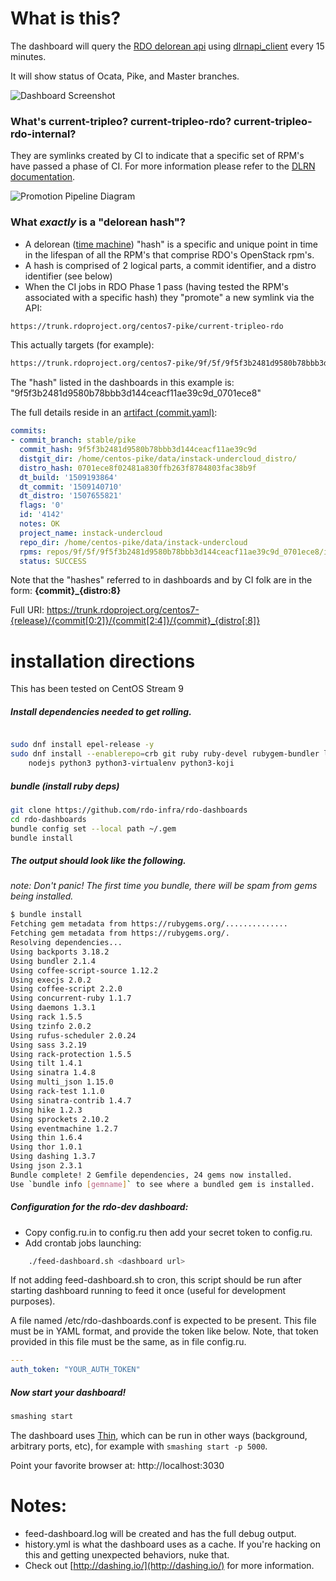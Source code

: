 # What is this?

The dashboard will query the [RDO delorean api](https://github.com/softwarefactory-project/DLRN/blob/master/doc/api_definition.yaml) using [dlrnapi_client](https://github.com/softwarefactory-project/dlrnapi_client) every 15 minutes.

It will show status of Ocata, Pike, and Master branches.

![Dashboard Screenshot](dlrnapi-dashboard-screenshot.png)

### What's current-tripleo?  current-tripleo-rdo? current-tripleo-rdo-internal?

They are symlinks created by CI to indicate that a specific set of RPM's have passed a phase of CI.
For more information please refer to the [DLRN documentation](http://dlrn.readthedocs.io/en/latest/repositories.html).

![Promotion Pipeline Diagram](promotion-pipeline.png)


### What _exactly_ is a "delorean hash"?

- A delorean ([time machine](https://en.wikipedia.org/wiki/DeLorean_time_machine)) "hash" is a specific and unique point in time in the lifespan of all the RPM's that comprise RDO's OpenStack rpm's.
- A hash is comprised of 2 logical parts, a commit identifier, and a distro identifier (see below)
- When the CI jobs in RDO Phase 1 pass (having tested the RPM's associated with a specific hash) they "promote" a new symlink via the API:

```bash
https://trunk.rdoproject.org/centos7-pike/current-tripleo-rdo
```

This actually targets (for example):

```bash
https://trunk.rdoproject.org/centos7-pike/9f/5f/9f5f3b2481d9580b78bbb3d144ceacf11ae39c9d_0701ece8
```

The "hash" listed in the dashboards in this example is: "9f5f3b2481d9580b78bbb3d144ceacf11ae39c9d_0701ece8"

The full details reside in an [artifact (commit.yaml)](https://trunk.rdoproject.org/centos7-pike/9f/5f/9f5f3b2481d9580b78bbb3d144ceacf11ae39c9d_0701ece8/commit.yaml):

```yaml
commits:
- commit_branch: stable/pike
  commit_hash: 9f5f3b2481d9580b78bbb3d144ceacf11ae39c9d
  distgit_dir: /home/centos-pike/data/instack-undercloud_distro/
  distro_hash: 0701ece8f02481a830ffb263f8784803fac38b9f
  dt_build: '1509193864'
  dt_commit: '1509140710'
  dt_distro: '1507655821'
  flags: '0'
  id: '4142'
  notes: OK
  project_name: instack-undercloud
  repo_dir: /home/centos-pike/data/instack-undercloud
  rpms: repos/9f/5f/9f5f3b2481d9580b78bbb3d144ceacf11ae39c9d_0701ece8/instack-undercloud-7.4.3-0.20171028123227.9f5f3b2.el7.centos.noarch.rpm,repos/9f/5f/9f5f3b2481d9580b78bbb3d144ceacf11ae39c9d_0701ece8/instack-undercloud-7.4.3-0.20171028123227.9f5f3b2.el7.centos.src.rpm
  status: SUCCESS
```

Note that the "hashes" referred to in dashboards and by CI folk are in the form: **{commit}_{distro:8}**

Full URI: https://trunk.rdoproject.org/centos7-{release}/{commit[0:2]}/{commit[2:4]}/{commit}_{distro[:8]}

# installation directions

This has been tested on CentOS Stream 9

##### Install dependencies needed to get rolling.

```bash

sudo dnf install epel-release -y
sudo dnf install --enablerepo=crb git ruby ruby-devel rubygem-bundler libxcrypt-devel openssl-devel gcc-c++ make redhat-rpm-config \
    nodejs python3 python3-virtualenv python3-koji
```

##### bundle (install ruby deps)

```bash
git clone https://github.com/rdo-infra/rdo-dashboards
cd rdo-dashboards
bundle config set --local path ~/.gem
bundle install
```

##### The output should look like the following.

_note: Don't panic!  The first time you bundle, there will be spam from gems being installed._

```bash
$ bundle install
Fetching gem metadata from https://rubygems.org/..............
Fetching gem metadata from https://rubygems.org/.
Resolving dependencies...
Using backports 3.18.2
Using bundler 2.1.4
Using coffee-script-source 1.12.2
Using execjs 2.0.2
Using coffee-script 2.2.0
Using concurrent-ruby 1.1.7
Using daemons 1.3.1
Using rack 1.5.5
Using tzinfo 2.0.2
Using rufus-scheduler 2.0.24
Using sass 3.2.19
Using rack-protection 1.5.5
Using tilt 1.4.1
Using sinatra 1.4.8
Using multi_json 1.15.0
Using rack-test 1.1.0
Using sinatra-contrib 1.4.7
Using hike 1.2.3
Using sprockets 2.10.2
Using eventmachine 1.2.7
Using thin 1.6.4
Using thor 1.0.1
Using dashing 1.3.7
Using json 2.3.1
Bundle complete! 2 Gemfile dependencies, 24 gems now installed.
Use `bundle info [gemname]` to see where a bundled gem is installed.

```
##### Configuration for the rdo-dev dashboard:

- Copy config.ru.in to config.ru then add your secret token to config.ru.
- Add crontab jobs launching:

```bash
    ./feed-dashboard.sh <dashboard url>
```
If not adding feed-dashboard.sh to cron, this script should be run after starting dashboard running to feed it once (useful for development purposes).

A file named /etc/rdo-dashboards.conf is expected to be present. This file must be in YAML format, and provide the token like below.
Note, that token provided in this file must be the same, as in file config.ru.

```yaml
---
auth_token: "YOUR_AUTH_TOKEN"
```

##### Now start your dashboard!

```bash
smashing start
```

The dashboard uses [Thin](https://github.com/macournoyer/thin), which can be run in other ways (background, arbitrary ports, etc), for example with ``smashing start -p 5000``.

Point your favorite browser at: http://localhost:3030

# Notes:

- feed-dashboard.log will be created and has the full debug output.
- history.yml is what the dashboard uses as a cache.  If you're hacking on this and getting unexpected behaviors, nuke that.
- Check out [http://dashing.io/](http://dashing.io/) for more information.

